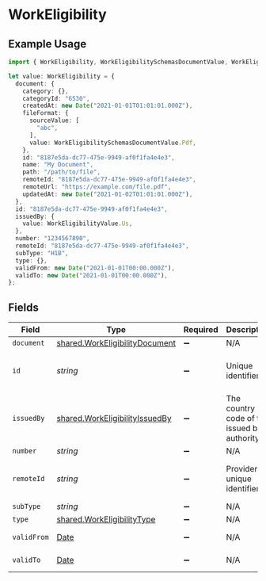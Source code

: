 # WorkEligibility

## Example Usage

```typescript
import { WorkEligibility, WorkEligibilitySchemasDocumentValue, WorkEligibilityValue } from "@stackone/stackone-client-ts/sdk/models/shared";

let value: WorkEligibility = {
  document: {
    category: {},
    categoryId: "6530",
    createdAt: new Date("2021-01-01T01:01:01.000Z"),
    fileFormat: {
      sourceValue: [
        "abc",
      ],
      value: WorkEligibilitySchemasDocumentValue.Pdf,
    },
    id: "8187e5da-dc77-475e-9949-af0f1fa4e4e3",
    name: "My Document",
    path: "/path/to/file",
    remoteId: "8187e5da-dc77-475e-9949-af0f1fa4e4e3",
    remoteUrl: "https://example.com/file.pdf",
    updatedAt: new Date("2021-01-02T01:01:01.000Z"),
  },
  id: "8187e5da-dc77-475e-9949-af0f1fa4e4e3",
  issuedBy: {
    value: WorkEligibilityValue.Us,
  },
  number: "1234567890",
  remoteId: "8187e5da-dc77-475e-9949-af0f1fa4e4e3",
  subType: "H1B",
  type: {},
  validFrom: new Date("2021-01-01T00:00.000Z"),
  validTo: new Date("2021-01-01T00:00.000Z"),
};
```

## Fields

| Field                                                                                         | Type                                                                                          | Required                                                                                      | Description                                                                                   | Example                                                                                       |
| --------------------------------------------------------------------------------------------- | --------------------------------------------------------------------------------------------- | --------------------------------------------------------------------------------------------- | --------------------------------------------------------------------------------------------- | --------------------------------------------------------------------------------------------- |
| `document`                                                                                    | [shared.WorkEligibilityDocument](../../../sdk/models/shared/workeligibilitydocument.md)       | :heavy_minus_sign:                                                                            | N/A                                                                                           |                                                                                               |
| `id`                                                                                          | *string*                                                                                      | :heavy_minus_sign:                                                                            | Unique identifier                                                                             | 8187e5da-dc77-475e-9949-af0f1fa4e4e3                                                          |
| `issuedBy`                                                                                    | [shared.WorkEligibilityIssuedBy](../../../sdk/models/shared/workeligibilityissuedby.md)       | :heavy_minus_sign:                                                                            | The country code of the issued by authority                                                   |                                                                                               |
| `number`                                                                                      | *string*                                                                                      | :heavy_minus_sign:                                                                            | N/A                                                                                           | 1234567890                                                                                    |
| `remoteId`                                                                                    | *string*                                                                                      | :heavy_minus_sign:                                                                            | Provider's unique identifier                                                                  | 8187e5da-dc77-475e-9949-af0f1fa4e4e3                                                          |
| `subType`                                                                                     | *string*                                                                                      | :heavy_minus_sign:                                                                            | N/A                                                                                           | H1B                                                                                           |
| `type`                                                                                        | [shared.WorkEligibilityType](../../../sdk/models/shared/workeligibilitytype.md)               | :heavy_minus_sign:                                                                            | N/A                                                                                           | visa                                                                                          |
| `validFrom`                                                                                   | [Date](https://developer.mozilla.org/en-US/docs/Web/JavaScript/Reference/Global_Objects/Date) | :heavy_minus_sign:                                                                            | N/A                                                                                           | 2021-01-01T00:00.000Z                                                                         |
| `validTo`                                                                                     | [Date](https://developer.mozilla.org/en-US/docs/Web/JavaScript/Reference/Global_Objects/Date) | :heavy_minus_sign:                                                                            | N/A                                                                                           | 2021-01-01T00:00.000Z                                                                         |